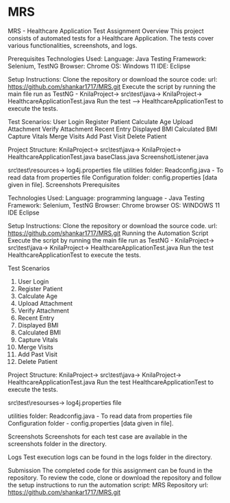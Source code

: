 # MRS
MRS - Healthcare Application Test
Assignment Overview
This project consists of automated tests for a Healthcare Application. The tests cover various functionalities, screenshots, and logs.

Prerequisites
Technologies Used:
Language: Java
Testing Framework: Selenium, TestNG
Browser: Chrome
OS: Windows 11
IDE: Eclipse

Setup Instructions:
Clone the repository or download the source code: url: https://github.com/shankar1717/MRS.git
Execute the script by running the main file run as TestNG - KnilaProject-> src\test\java-> KnilaProject-> HealthcareApplicationTest.java
Run the test -->    HealthcareApplicationTest    to execute the tests.

Test Scenarios:
User Login
Register Patient
Calculate Age
Upload Attachment
Verify Attachment
Recent Entry
Displayed BMI
Calculated BMI
Capture Vitals
Merge Visits
Add Past Visit
Delete Patient


Project Structure:
KnilaProject->
src\test\java-> KnilaProject-> HealthcareApplicationTest.java
baseClass.java
ScreenshotListener.java

src\test\resources-> log4j.properties file
utilities folder: Readconfig.java - To read data from properties file
Configuration folder: config.properties [data given in file].
Screenshots
Prerequisites

Technologies Used:
Language: programming language - Java
Testing Framework: Selenium, TestNG
Browser: Chrome browser
OS: WINDOWS 11
IDE Eclipse

Setup Instructions:
Clone the repository or download the source code. url: https://github.com/shankar1717/MRS.git
Running the Automation Script
Execute the script by running the main file run as TestNG - KnilaProject-> src\test\java-> KnilaProject-> HealthcareApplicationTest.java
Run the test HealthcareApplicationTest to execute the tests.

Test Scenarios
1. User Login
2. Register Patient
3. Calculate Age
4. Upload Attachment
5. Verify Attachment
6. Recent Entry
7. Displayed BMI
8. Calculated BMI
9. Capture Vitals
10. Merge Visits
11. Add Past Visit
12. Delete Patient

Project Structure:
KnilaProject-> 
src\test\java-> KnilaProject-> HealthcareApplicationTest.java
Run the test HealthcareApplicationTest to execute the tests.

src\test\resourses-> log4j.properties file

utilities folder: Readconfig.java - To read data from properties file
Configuration folder - config.properties [data given in file].

Screenshots
Screenshots for each test case are available in the screenshots folder in the directory.

Logs
Test execution logs can be found in the logs folder in the directory.

Submission
The completed code for this assignment can be found in the repository.
To review the code, clone or download the repository and follow the setup instructions to run the automation script: MRS Repository
url: https://github.com/shankar1717/MRS.git
